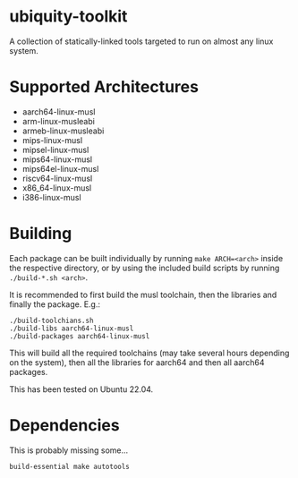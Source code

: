 # ubiquity-toolkit
A collection of statically-linked tools targeted to run on almost any linux system.

# Supported Architectures
- aarch64-linux-musl
- arm-linux-musleabi
- armeb-linux-musleabi
- mips-linux-musl
- mipsel-linux-musl
- mips64-linux-musl
- mips64el-linux-musl
- riscv64-linux-musl
- x86_64-linux-musl
- i386-linux-musl

# Building
Each package can be built individually by running `make ARCH=<arch>` inside the respective directory, or by using the included build scripts by running `./build-*.sh <arch>`.

It is recommended to first build the musl toolchain, then the libraries and finally the package. E.g.:
```
./build-toolchians.sh
./build-libs aarch64-linux-musl
./build-packages aarch64-linux-musl
```

This will build all the required toolchains (may take several hours depending on the system), then all the libraries for aarch64 and then all aarch64 packages.

This has been tested on Ubuntu 22.04.

# Dependencies
This is probably missing some...

`build-essential make autotools`
